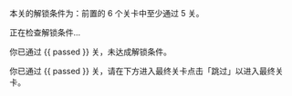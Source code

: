 本关的解锁条件为：前置的 6 个关卡中至少通过 5 关。

<p v-if="passed === -1">正在检查解锁条件...</p>
<p v-else-if="passed < 5">你已通过 {{ passed }} 关，未达成解锁条件。</p>
<p v-else>你已通过 {{ passed }} 关，<span v-if="first">请在下方进入最终关卡</span><span v-else>点击「跳过」以进入最终关卡</span>。</p>

<App />

<script setup>
import { inject, ref } from 'vue';
const api = inject('api');
const passed = ref(-1);
const first = ref(false);
api('refresh').then(data => {
    passed.value = data[0]
    first.value = data[1]
});
</script>